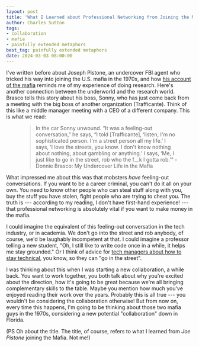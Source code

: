 ```yaml
---
layout: post
title: 'What I Learned about Professional Networking from Joining the Mafia'
author: Charles Sutton
tags:
- collaboration
- mafia
- painfully extended metaphors
best_tag: painfully extended metaphors
date: 2024-03-03 08:00:00
---
```


I've written before about Joseph Pistone, an undercover FBI agent who tricked his way into joining the U.S. mafia in the 1970s,
and how [his account of the mafia](https://www.amazon.com/Donnie-Brasco-Undercover-Joseph-Pistone/dp/0451192575) 
reminds me of my experience of doing research. Here's another connection between the underworld and the research world.
Brasco tells this story about his boss, Sonny, who has just come back from a meeting with the big boss
of another organization (Trafficante).
Think of this like a middle manager meeting with a CEO of a different company.
This is what we read:

<figure class="quote">
<blockquote>
In the car Sonny unwound. “It was a feeling-out conversation,” he says, “I told [Trafficante], ‘listen, I'm no sophisticated person. I'm a street person all my life.’ I says, ‘I love the streets, you know. I don't know nothing about nothing, about gambling or anything.’ I says, ‘Me, I just like to go in the street, rob who the f__k I gotta rob.’” -Donnie Brasco: My Undercover Life in the Mafia
</blockquote>
</figure>

What impressed me about this was that mobsters *have* feeling-out conversations.
If you want to be a career criminal, you can't do it all on your own. You need to know other people
who can steal stuff along with you, buy the stuff you have stolen, fight people who are trying 
to cheat you.
The truth is --- according to my reading, I don't have first-hand experience! --- that 
professional networking is absolutely vital if you want to make money in the mafia. 

I could imagine the equivalent of this feeling-out conversation in the tech industry, or in academia.
We don't go into the street and rob anybody, of course, we'd be laughably incompetent at that.
I could imagine a professor telling a new student, "Oh, I still like to write code once in a while,
it helps me stay grounded." Or I think of advice for [tech managers about how to stay
technical](https://newsletter.pragmaticengineer.com/p/staying-hands-on), you know, so they can "go in the street".

I was thinking about this when I was starting a new collaboration, a while back.
You want to work together, you both talk about why you're excited about the direction,
how it's going to be great because we're all bringing complementary skills to the table.
Maybe you mention how much you've enjoyed reading their work over the years.
Probably this is all true --- you wouldn't be considering the collaboration otherwise!
But from now on, every time this happens, I'm going to be thinking about those two
mafia guys in the 1970s, considering a new potential "collaboration" down in Florida.

(PS Oh about the title. The title, of course, refers to what I learned from *Joe Pistone* 
joining the Mafia. Not me!)